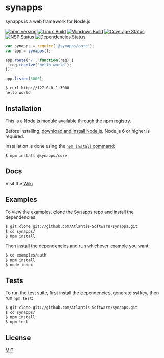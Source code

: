 # synapps
synapps is a web framework for Node.js

[![npm version](https://badge.fury.io/js/%40synapps%2Fcore.svg)](https://badge.fury.io/js/%40synapps%2Fcore)
[![Linux Build](https://travis-ci.org/Atlantis-Software/synapps.svg?branch=master)](https://travis-ci.org/Atlantis-Software/synapps)
[![Windows Build](https://ci.appveyor.com/api/projects/status/xt5nrvra2o4xh4al?svg=true)](https://ci.appveyor.com/project/atiertant/synapps)
[![Coverage Status](https://coveralls.io/repos/github/Atlantis-Software/synapps/badge.svg?branch=master)](https://coveralls.io/github/Atlantis-Software/synapps?branch=master)
[![NSP Status](https://nodesecurity.io/orgs/atlantis/projects/755b3c41-3900-4f1b-bc73-5cde98aa2f11/badge)](https://nodesecurity.io/orgs/atlantis/projects/755b3c41-3900-4f1b-bc73-5cde98aa2f11)
[![Dependencies Status](https://david-dm.org/Atlantis-Software/synapps.svg)](https://david-dm.org/Atlantis-Software/synapps)

```js
var synapps = require('@synapps/core');
var app = synapps();

app.route('/', function(req) {
  req.resolve('hello world');
});

app.listen(3000);
```

```bash
$ curl http://127.0.0.1:3000
hello world
```

## Installation

This is a [Node.js](https://nodejs.org/en/) module available through the
[npm registry](https://www.npmjs.com/).

Before installing, [download and install Node.js](https://nodejs.org/en/download/).
Node.js 6 or higher is required.

Installation is done using the
[`npm install` command](https://docs.npmjs.com/getting-started/installing-npm-packages-locally):

```bash
$ npm install @synapps/core
```

## Docs

Visit the [Wiki](https://github.com/Atlantis-Software/synapps/wiki)

## Examples

  To view the examples, clone the Synapps repo and install the dependencies:

```bash
$ git clone git://github.com/Atlantis-Software/synapps.git
$ cd synapps/
$ npm install
```

  Then install the dependencies and run whichever example you want:

```bash
$ cd examples/auth
$ npm install
$ node index
```

## Tests

  To run the test suite, first install the dependencies, generate ssl key, then run `npm test`:

```bash
$ git clone git://github.com/Atlantis-Software/synapps.git
$ cd synapps/
$ npm install
$ npm test
```


## License

  [MIT](LICENSE.md)
